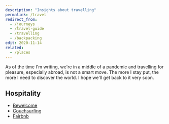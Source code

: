 ```yaml
---
description: "Insights about travelling"
permalink: /travel
redirect_from:
  - /journeys
  - /travel-guide
  - /travelling
  - /backpacking
edit: 2020-11-14
related:
  - /places
---
```

As of the time I'm writing, we're in a middle of a pandemic and travelling for pleasure, especially abroad, is not a smart move. The more I stay put, the more I need to discover the world. I hope we'll get back to it very soon.

## Hospitality

- [Bewelcome](https://www.bewelcome.org)
- [Couchsurfing](https://www.couchsurfing.com)
- [Fairbnb](https://fairbnb.coop)
